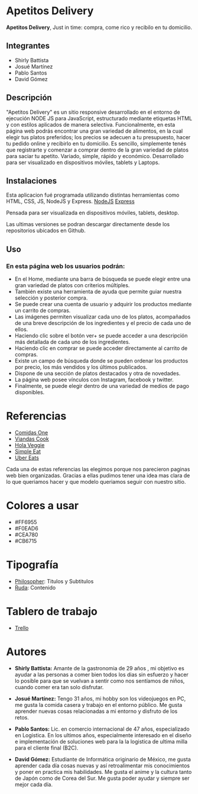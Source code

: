 # Apetitos Delivery

**Apetitos Delivery**, Just in time: compra, come rico y recibilo en tu domicilio.

## Integrantes
- Shirly Battista
- Josué Martínez
- Pablo Santos
- David Gómez

## Descripción
"Apetitos Delivery" es un sitio responsive desarrollado en el entorno de ejecución NODE JS para JavaScript, estructurado mediante etiquetas HTML y con estilos aplicados de manera selectiva.
Funcionalmente, en esta página web  podrás encontrar una gran variedad de alimentos, en la cual elegir tus platos preferidos; los precios se adecuen a tu presupuesto, hacer tu pedido online y recibirlo en tu domicilio.
Es sencillo, simplemente tenés que registrarte y comenzar a comprar dentro de la gran variedad de platos para saciar tu apetito.
Variado, simple, rápido y económico.
Desarrollado para ser visualizado en dispositivos móviles, tablets y Laptops.

## Instalaciones
Esta aplicacion fué programada utilizando distintas herramientas como HTML, CSS, JS, NodeJS y Express.
[NodeJS](https://nodejs.org/es/ "NodeJS")
[Express](https://expressjs.com/ "Express")

Pensada para ser visualizada en dispositivos móviles, tablets, desktop.

Las ultimas versiones se podran descargar directamente desde los repositorios ubicados en Github.

## Uso
### En esta página web los usuarios podrán:
- En el Home, mediante una barra de búsqueda se puede elegir entre una gran variedad de platos con criterios múltiples.
- También existe una herramienta de ayuda que permite guiar nuestra selección y posterior compra. 
- Se puede crear una cuenta de usuario y adquirir los productos mediante un carrito de compras. 
- Las imágenes permiten visualizar cada uno de los platos, acompañados de una breve descripción de los ingredientes y el precio de cada uno de ellos. 
- Haciendo clic sobre el botón ver+ se puede acceder a una descripción más detallada de cada uno de los ingredientes.
- Haciendo clic en comprar se puede acceder directamente al carrito de compras.
- Existe un campo de búsqueda donde se pueden ordenar los productos por precio, los más vendidos y los últimos publicados. 
- Dispone de una sección de platos destacados y otra de novedades.
- La página web posee vínculos con Instagram, facebook y twitter.
- Finalmente, se puede elegir dentro de una variedad de medios de pago disponibles. 

# Referencias
- [Comidas One](https://www.comidasone.com/ "Comidas One") 
- [Viandas Cook](https://viandascook.com/ "Viandas Cook")
- [Hola Veggie](https://holaveggie.com.ar/ "Hola Veggie")
- [Simple Eat](https://simpleat.com.ar/ "Simple Eat")
- [Uber Eats](https://www.ubereats.com/ "Uber Eats")

Cada una de estas referencias las elegimos porque nos parecieron paginas web bien organizadas.
Gracias a ellas pudimos tener una idea mas clara de lo que queriamos hacer y que modelo queriamos seguir con nuestro sitio.

# Colores a usar
- #FF6955
- #F0EAD6
- #CEA780
- #CB6715

# Tipografía
- [Philosopher](https://fonts.google.com/specimen/Philosopher?query=Mon "Philosopher"): Titulos y Subtitulos
- [Ruda](https://fonts.google.com/specimen/Ruda?query=Mon#standard-styles "Ruda"): Contenido

# Tablero de trabajo
- [Trello](https://trello.com/b/vi4YnYe2/proyecto-apetitos-delivery "Trello")

# Autores
- **Shirly Battista:** Amante de la gastronomia de 29 años , mi objetivo es ayudar a las personas a comer bien todos los dias sin esfuerzo y hacer lo posible para que se vuelvan a sentir como nos sentíamos de niños, cuando comer era tan solo disfrutar.

- **Josué Martínez:** Tengo 31 años, mi hobby son los videojuegos en PC, me gusta la comida casera y trabajo en el entorno público. Me gusta aprender nuevas cosas relacionadas a mi entorno y disfruto de los retos.

- **Pablo Santos:** Lic. en comercio internacional de 47 años, especializado en Logistica. En los ultimos años, especialmente interesado en el diseño e implementación de soluciones web para la la logistica de ultima milla para el cliente final (B2C).

- **David Gómez:** Estudiante de Informática originario de México, me gusta aprender cada día cosas nuevas y así retroalimentar mis conocimientos y poner en practica mis habilidades. Me gusta el anime y la cultura tanto de Japón como de Corea del Sur. Me gusta poder ayudar y siempre ser mejor cada día.
